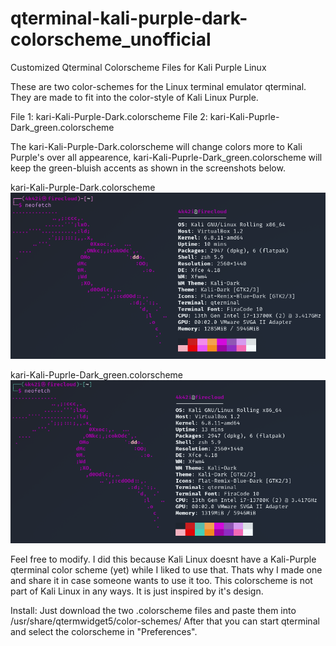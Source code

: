 # qterminal-kali-purple-dark-colorscheme_unofficial
Customized Qterminal Colorscheme Files for Kali Purple Linux 

These are two color-schemes for the Linux terminal emulator qterminal. They are made to fit into the color-style of Kali Linux Purple.

File 1: kari-Kali-Purple-Dark.colorscheme
File 2: kari-Kali-Puprle-Dark_green.colorscheme

The kari-Kali-Purple-Dark.colorscheme will change colors more to Kali Purple's over all appearence, kari-Kali-Puprle-Dark_green.colorscheme will keep the green-bluish accents as shown in the screenshots below.

kari-Kali-Purple-Dark.colorscheme
![purple1](./Screenshots/purple1.png)

kari-Kali-Puprle-Dark_green.colorscheme
![purple2](./Screenshots/purple2.png)


Feel free to modify. I did this because Kali Linux doesnt have a Kali-Purple qterminal color scheme (yet) while I liked to use that. Thats why I made one and share it in case someone wants to use it too.
This colorscheme is not part of Kali Linux in any ways. It is just inspired by it's design.

Install:
Just download the two .colorscheme files and paste them into /usr/share/qtermwidget5/color-schemes/
After that you can start qterminal and select the colorscheme in "Preferences".
